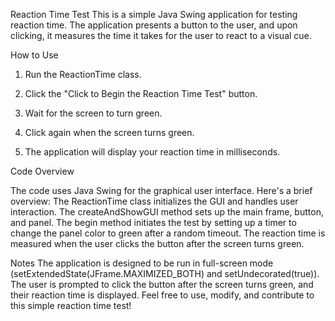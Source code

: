 Reaction Time Test
This is a simple Java Swing application for testing reaction time. The application presents a button to the user, and upon clicking, it measures the time it takes for the user to react to a visual cue.

How to Use

  1) Run the ReactionTime class.
  
  2) Click the "Click to Begin the Reaction Time Test" button.
  
  3) Wait for the screen to turn green.
  
  4) Click again when the screen turns green.
  
  5) The application will display your reaction time in milliseconds.
  
  Code Overview

The code uses Java Swing for the graphical user interface. Here's a brief overview:
  The ReactionTime class initializes the GUI and handles user interaction.
  The createAndShowGUI method sets up the main frame, button, and panel.
  The begin method initiates the test by setting up a timer to change the panel color to green after a random timeout.
  The reaction time is measured when the user clicks the button after the screen turns green.

Notes
  The application is designed to be run in full-screen mode (setExtendedState(JFrame.MAXIMIZED_BOTH) and setUndecorated(true)).
  The user is prompted to click the button after the screen turns green, and their reaction time is displayed.
  Feel free to use, modify, and contribute to this simple reaction time test!
